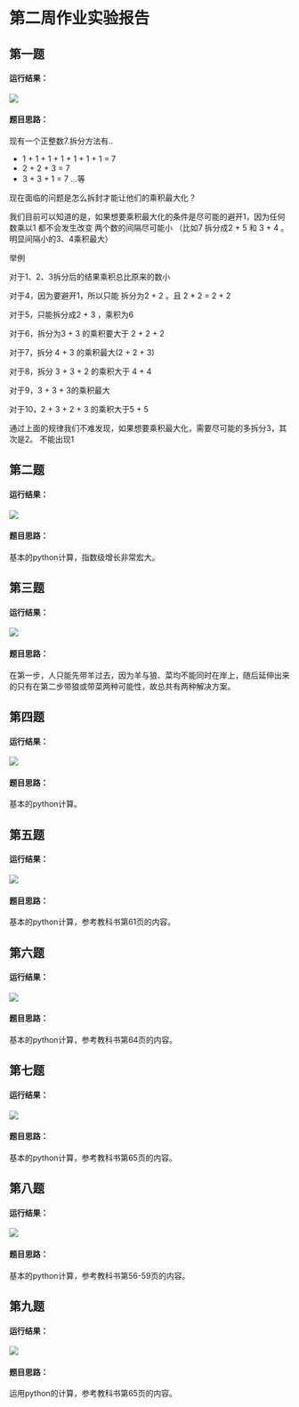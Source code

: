 # 第二周作业实验报告

## 第一题

#### 运行结果：

![](https://github.com/jiyeoniya/2023fall/blob/main/week2/resultPic2/prob1.png "")

#### 题目思路：

现有一个正整数7.拆分方法有..
- 1 + 1 + 1 + 1 + 1 + 1 + 1 = 7
- 2 + 2 + 3 = 7
- 3 + 3 + 1 = 7  ...等

现在面临的问题是怎么拆封才能让他们的乘积最大化？
 
我们目前可以知道的是，如果想要乘积最大化的条件是尽可能的避开1，因为任何数乘以1 都不会发生改变
两个数的间隔尽可能小 （比如7 拆分成2 + 5 和 3 + 4 。明显间隔小的3、4乘积最大）

举例

对于1、2、3拆分后的结果乘积总比原来的数小

对于4，因为要避开1，所以只能 拆分为2 + 2 。且 2 * 2 = 2 + 2

对于5，只能拆分成2 + 3 ，乘积为6

对于6，拆分为3 + 3 的乘积要大于 2 + 2 + 2

对于7，拆分 4 + 3 的乘积最大(2 + 2 + 3)

对于8，拆分 3 + 3 + 2 的乘积大于 4 + 4

对于9，3 + 3 + 3的乘积最大

对于10，2 + 3 + 2 + 3 的乘积大于5 + 5

通过上面的规律我们不难发现，如果想要乘积最大化，需要尽可能的多拆分3，其次是2。 不能出现1

## 第二题

#### 运行结果：

![](https://github.com/jiyeoniya/2023fall/blob/main/week2/resultPic2/prob2.png "")

#### 题目思路：

基本的python计算，指数级增长非常宏大。

## 第三题

#### 运行结果：

![](https://github.com/jiyeoniya/2023fall/blob/main/week2/resultPic2/prob3.png "")

#### 题目思路：

在第一步，人只能先带羊过去，因为羊与狼、菜均不能同时在岸上，随后延伸出来的只有在第二步带狼或带菜两种可能性，故总共有两种解决方案。

## 第四题

#### 运行结果：

![](https://github.com/jiyeoniya/2023fall/blob/main/week2/resultPic2/prob4.png "")

#### 题目思路：

基本的python计算。

## 第五题

#### 运行结果：

![](https://github.com/jiyeoniya/2023fall/blob/main/week2/resultPic2/prob5.png "")

#### 题目思路：

基本的python计算，参考教科书第61页的内容。

## 第六题

#### 运行结果：

![](https://github.com/jiyeoniya/2023fall/blob/main/week2/resultPic2/prob6.png "")

#### 题目思路：

基本的python计算，参考教科书第64页的内容。

## 第七题

#### 运行结果：

![](https://github.com/jiyeoniya/2023fall/blob/main/week2/resultPic2/prob7.png "")

#### 题目思路：

基本的python计算，参考教科书第65页的内容。

## 第八题

#### 运行结果：

![](https://github.com/jiyeoniya/2023fall/blob/main/week2/resultPic2/prob8.png "")

#### 题目思路：

基本的python计算，参考教科书第56-59页的内容。

## 第九题

#### 运行结果：

![](https://github.com/jiyeoniya/2023fall/blob/main/week2/resultPic2/prob9.png "")

#### 题目思路：

运用python的计算，参考教科书第65页的内容。
